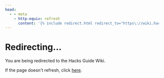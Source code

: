 ```yaml
---
head:
  - - meta
    - http-equiv: refresh
      content: '{% include redirect.html redirect_to="https\://wiki.hacks.guide/wiki/RiiTag" %}'
---
```


# Redirecting...

You are being redirected to the Hacks Guide Wiki.

If the page doesn't refresh, click [here](https://wiki.hacks.guide/wiki/RiiTag).

